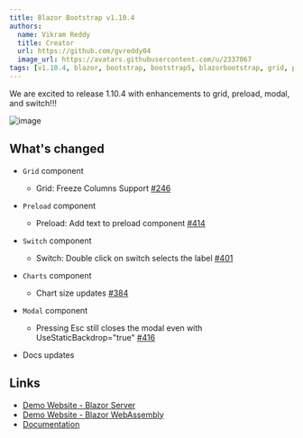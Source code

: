 ```yaml
---
title: Blazor Bootstrap v1.10.4
authors:
  name: Vikram Reddy
  title: Creator
  url: https://github.com/gvreddy04
  image_url: https://avatars.githubusercontent.com/u/2337067
tags: [v1.10.4, blazor, bootstrap, bootstrap5, blazorbootstrap, grid, preload, switch, charts, modal, docs]
---
```


We are excited to release 1.10.4 with enhancements to grid, preload, modal, and switch!!!

![image](https://i.imgur.com/GzXuQep.png "Blazor Bootstrap: Gird Component - Freeze columns with fixed header and filters")

<!--truncate-->

## What's changed

- `Grid` component
  - Grid: Freeze Columns Support [#246](https://github.com/vikramlearning/blazorbootstrap/issues/246)

- `Preload` component
  - Preload: Add text to preload component [#414](https://github.com/vikramlearning/blazorbootstrap/issues/414)

- `Switch` component
  - Switch: Double click on switch selects the label [#401](https://github.com/vikramlearning/blazorbootstrap/issues/401)

- `Charts` component
  - Chart size updates [#384](https://github.com/vikramlearning/blazorbootstrap/pull/384)

- `Modal` component
  - Pressing Esc still closes the modal even with UseStaticBackdrop="true" [#416](https://github.com/vikramlearning/blazorbootstrap/issues/416)

- Docs updates

## Links
- [Demo Website - Blazor Server](https://demos.blazorbootstrap.com/)
- [Demo Website - Blazor WebAssembly](https://demos.getblazorbootstrap.com/)
- [Documentation](https://docs.blazorbootstrap.com/)
